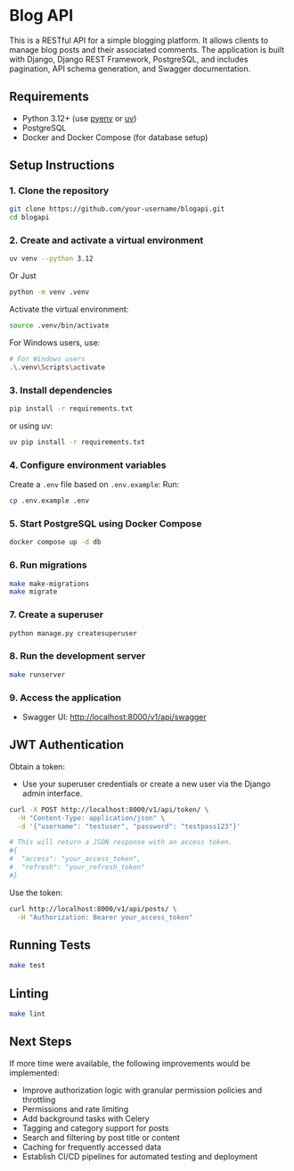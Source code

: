 # Blog API

This is a RESTful API for a simple blogging platform. It allows clients to manage blog posts and their associated comments. The application is built with Django, Django REST Framework, PostgreSQL, and includes pagination, API schema generation, and Swagger documentation.

## Requirements

* Python 3.12+ (use [pyenv](https://github.com/pyenv/pyenv) or [uv](https://github.com/astral-sh/uv))
* PostgreSQL
* Docker and Docker Compose (for database setup)

## Setup Instructions

### 1. Clone the repository

```bash
git clone https://github.com/your-username/blogapi.git
cd blogapi
```

### 2. Create and activate a virtual environment

```bash
uv venv --python 3.12
```
Or Just

```bash
python -m venv .venv
```

Activate the virtual environment:
```bash
source .venv/bin/activate
```
For Windows users, use:
```bash
# For Windows users
.\.venv\Scripts\activate
```

### 3. Install dependencies

```bash
pip install -r requirements.txt
```

or using uv:
```bash
uv pip install -r requirements.txt
```

### 4. Configure environment variables

Create a `.env` file based on `.env.example`:
Run: 
```bash
cp .env.example .env
```

### 5. Start PostgreSQL using Docker Compose

```bash
docker compose up -d db
```

### 6. Run migrations

```bash
make make-migrations
make migrate
```

### 7. Create a superuser

```bash
python manage.py createsuperuser
```

### 8. Run the development server

```bash
make runserver
```

### 9. Access the application

* Swagger UI: [http://localhost:8000/v1/api/swagger](http://localhost:8000/v1/api/swagger)

## JWT Authentication

Obtain a token:
- Use your superuser credentials or create a new user via the Django admin interface.

```bash
curl -X POST http://localhost:8000/v1/api/token/ \
  -H "Content-Type: application/json" \
  -d '{"username": "testuser", "password": "testpass123"}'

# This will return a JSON response with an access token.
#{
#  "access": "your_access_token",
#  "refresh": "your_refresh_token"
#}
```

Use the token:

```bash
curl http://localhost:8000/v1/api/posts/ \
  -H "Authorization: Bearer your_access_token"
```

## Running Tests

```bash
make test
```

## Linting
```bash
make lint
```

## Next Steps

If more time were available, the following improvements would be implemented:

* Improve authorization logic with granular permission policies and throttling
* Permissions and rate limiting
* Add background tasks with Celery
* Tagging and category support for posts
* Search and filtering by post title or content
* Caching for frequently accessed data
* Establish CI/CD pipelines for automated testing and deployment

